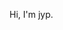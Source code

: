 Hi, I'm jyp.

<!---
Puregold4200/Puregold4200 is a ✨ special ✨ repository because its `README.md` (this file) appears on your GitHub profile.
You can click the Preview link to take a look at your changes.
--->
